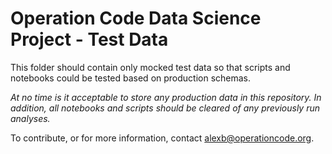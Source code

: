 # Operation Code Data Science Project - Test Data

This folder should contain only mocked test data so that scripts and notebooks could be tested based on production schemas.

*At no time is it acceptable to store any production data in this repository. In addition, all notebooks and scripts should be cleared of any previously run analyses.*

To contribute, or for more information, contact alexb@operationcode.org.
